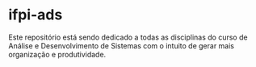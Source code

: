 # ifpi-ads
Este repositório está sendo dedicado a todas as disciplinas do curso de Análise e Desenvolvimento de Sistemas com o intuito de gerar mais organização e produtividade.
